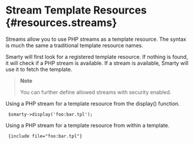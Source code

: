 Stream Template Resources {#resources.streams}
=========================

Streams allow you to use PHP streams as a template resource. The syntax
is much the same a traditional template resource names.

Smarty will first look for a registered template resource. If nothing is
found, it will check if a PHP stream is available. If a stream is
available, Smarty will use it to fetch the template.

> **Note**
>
> You can further define allowed streams with security enabled.

Using a PHP stream for a template resource from the display() function.

     
     $smarty->display('foo:bar.tpl');
     
       

Using a PHP stream for a template resource from within a template.

     
     {include file="foo:bar.tpl"}
     
       
